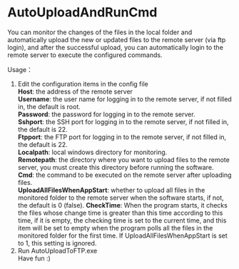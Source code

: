 # AutoUploadAndRunCmd

You can monitor the changes of the files in the local folder and automatically upload the new or updated files to the remote server (via ftp login), and after the successful upload, you can automatically login to the remote server to execute the configured commands.

Usage：  
1. Edit the configuration items in the config file  
**Host**: the address of the remote server  
**Username**: the user name for logging in to the remote server, if not filled in, the default is root.  
**Password**: the password for logging in to the remote server.  
**Sshport**: the SSH port for logging in to the remote server, if not filled in, the default is 22.  
**Ftpport**: the FTP port for logging in to the remote server, if not filled in, the default is 22.  
**Localpath**: local windows directory for monitoring.  
**Remotepath**: the directory where you want to upload files to the remote server, you must create this directory before running the software.  
**Cmd**: the command to be executed on the remote server after uploading files.  
**UploadAllFilesWhenAppStart**: whether to upload all files in the monitored folder to the remote server when the software starts, if not, the default is 0 (false).
**CheckTime**: When the program starts, it checks the files whose change time is greater than this time according to this time, if it is empty, the checking time is set to the current time, and this item will be set to empty when the program polls all the files in the monitored folder for the first time. If UploadAllFilesWhenAppStart is set to 1, this setting is ignored.
3. Run AutoUploadToFTP.exe  
Have fun :)
